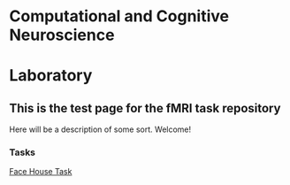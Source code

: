 # Computational and Cognitive Neuroscience
# Laboratory

## This is the test page for the fMRI task repository
Here will be a description of some sort. Welcome!

### Tasks

[Face House Task](https://github.com/umich-tpolk-lab/testpages/blob/master/docs/Face%20House%20Task.md)




 

